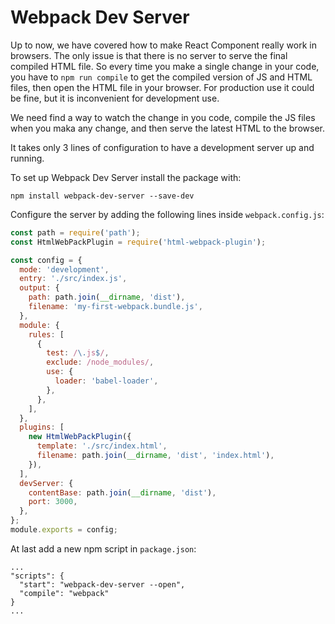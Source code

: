 # Webpack Dev Server

Up to now, we have covered how to make React Component really work in browsers. The only issue is that there is no server to serve the final compiled HTML file. So every time you make a single change in your code, you have to `npm run compile` to get the compiled version of JS and HTML files, then open the HTML file in your browser. For production use it could be fine, but it is inconvenient for development use.

We need find a way to watch the change in you code, compile the JS files when you maka any change, and then serve the latest HTML to the browser.

It takes only 3 lines of configuration to have a development server up and running.

To set up Webpack Dev Server install the package with:

```
npm install webpack-dev-server --save-dev
```

Configure the server by adding the following lines inside `webpack.config.js`:

```js
const path = require('path');
const HtmlWebPackPlugin = require('html-webpack-plugin');

const config = {
  mode: 'development',
  entry: './src/index.js',
  output: {
    path: path.join(__dirname, 'dist'),
    filename: 'my-first-webpack.bundle.js',
  },
  module: {
    rules: [
      {
        test: /\.js$/,
        exclude: /node_modules/,
        use: {
          loader: 'babel-loader',
        },
      },
    ],
  },
  plugins: [
    new HtmlWebPackPlugin({
      template: './src/index.html',
      filename: path.join(__dirname, 'dist', 'index.html'),
    }),
  ],
  devServer: {
    contentBase: path.join(__dirname, 'dist'),
    port: 3000,
  },
};
module.exports = config;
```

At last add a new npm script in `package.json`:

```
...
"scripts": {
  "start": "webpack-dev-server --open",
  "compile": "webpack"
}
...
```
